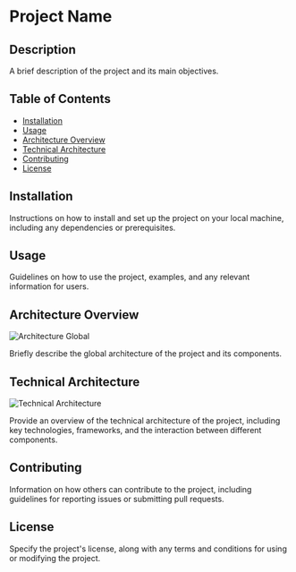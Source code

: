 # Project Name

## Description

A brief description of the project and its main objectives.

## Table of Contents

- [Installation](#installation)
- [Usage](#usage)
- [Architecture Overview](#architecture-overview)
- [Technical Architecture](#technical-architecture)
- [Contributing](#contributing)
- [License](#license)

## Installation

Instructions on how to install and set up the project on your local machine, including any dependencies or prerequisites.

## Usage

Guidelines on how to use the project, examples, and any relevant information for users.

## Architecture Overview

![Architecture Global](/path/to/Architecture_global.png)

Briefly describe the global architecture of the project and its components.

## Technical Architecture

![Technical Architecture](/path/to/technical_architecture.png)

Provide an overview of the technical architecture of the project, including key technologies, frameworks, and the interaction between different components.

## Contributing

Information on how others can contribute to the project, including guidelines for reporting issues or submitting pull requests.

## License

Specify the project's license, along with any terms and conditions for using or modifying the project.

